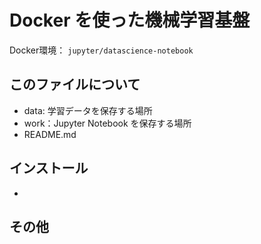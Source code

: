 # Docker を使った機械学習基盤

Docker環境： `jupyter/datascience-notebook`

## このファイルについて

- data: 学習データを保存する場所
- work：Jupyter Notebook を保存する場所
- README.md


## インストール
- 

## その他
